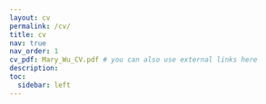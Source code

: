 ```yaml
---
layout: cv
permalink: /cv/
title: cv
nav: true
nav_order: 1
cv_pdf: Mary_Wu_CV.pdf # you can also use external links here
description: 
toc:
  sidebar: left
---
```

